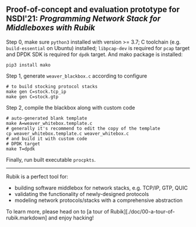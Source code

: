 ## Proof-of-concept and evaluation prototype for NSDI'21: *Programming Network Stack for Middleboxes with Rubik*

Step 0, make sure `python3` installed with version >= 3.7; C toolchain (e.g. `build-essential` on Ubuntu) installed; `libpcap-dev` is required for `pcap` target and DPDK SDK is required for `dpdk` target. And mako package is installed:

```
pip3 install mako
```

Step 1, generate `weaver_blackbox.c` according to configure

```
# to build stocking protocol stacks
make gen C=stock.tcp_ip
make gen C=stock.gtp
```

Step 2, compile the blackbox along with custom code

```
# auto-generated blank template
make A=weaver_whitebox.template.c
# generally it's recommend to edit the copy of the template
cp weaver_whitebox.template.c weaver_whitebox.c
# and build it with custom code
# DPDK target
make T=dpdk
```

Finally, run built executable `procpkts`.

----

Rubik is a perfect tool for:
* building software middlebox for network stacks, e.g. TCP/IP, GTP, QUIC
* validating the functionality of newly-designed protocols
* modeling network protocols/stacks with a comprehensive abstraction

To learn more, please head on to [a tour of Rubik][./doc/00-a-tour-of-rubik.markdown] and enjoy hacking!

